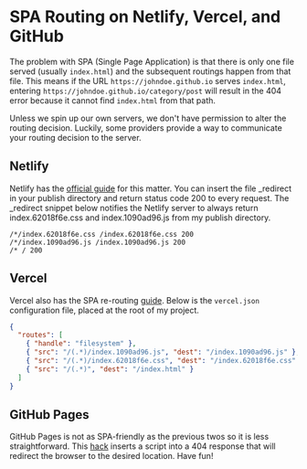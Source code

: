 # SPA Routing on Netlify, Vercel, and GitHub

The problem with SPA (Single Page Application) is that there is only one file served (usually `index.html`) and the subsequent routings happen from that file. This means if the URL `https://johndoe.github.io` serves `index.html`, entering `https://johndoe.github.io/category/post` will result in the 404 error because it cannot find `index.html` from that path.

Unless we spin up our own servers, we don't have permission to alter the routing decision. Luckily, some providers provide a way to communicate your routing decision to the server.

## Netlify

Netlify has the [official guide](https://docs.netlify.com/routing/redirects/) for this matter. You can insert the file \_redirect in your publish directory and return status code 200 to every request. The \_redirect snippet below notifies the Netlify server to always return index.62018f6e.css and index.1090ad96.js from my publish directory.

```
/*/index.62018f6e.css /index.62018f6e.css 200
/*/index.1090ad96.js /index.1090ad96.js 200
/* / 200
```

## Vercel

Vercel also has the SPA re-routing [guide](https://vercel.com/docs/configuration). Below is the `vercel.json` configuration file, placed at the root of my project.

```json
{
  "routes": [
    { "handle": "filesystem" },
    { "src": "/(.*)/index.1090ad96.js", "dest": "/index.1090ad96.js" },
    { "src": "/(.*)/index.62018f6e.css", "dest": "/index.62018f6e.css" },
    { "src": "/(.*)", "dest": "/index.html" }
  ]
}
```

## GitHub Pages

GitHub Pages is not as SPA-friendly as the previous twos so it is less straightforward. This [hack](https://github.com/rafgraph/spa-github-pages) inserts a script into a 404 response that will redirect the browser to the desired location. Have fun!
